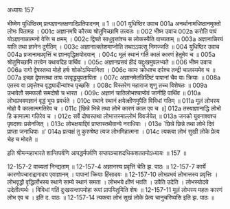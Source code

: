 अध्यायः 157

भीष्मेण युधिष्ठिरम् प्रत्यज्ञानलक्षणादिप्रतिपादनम् ॥ 1 ॥
001	युधिष्ठिर उवाच 
001a	अनर्थानामधिष्ठानमुक्तो लोभः पितामह ।
001c	अज्ञानमपि कौरव्य श्रोतुमिच्छामि तत्त्वतः ॥
002	भीष्म उवाच 
002a	करोति पापं योऽज्ञानान्नात्मनो वेत्ति च क्षमम् ।
002c	द्विषते साधुवृत्तांश्च स लोकस्यैति वाच्यताम् ॥
003a	अज्ञानान्निरयं याति तथा ज्ञानेन दुर्गतिम् ।
003c	अज्ञानात्क्लेशमाप्नोति तथाऽऽपत्सु निमज्जति ॥
004	युधिष्ठिर उवाच 
004a	प्रजानामप्रवृत्तिं च ज्ञानवृद्धिक्षयोदयान् ।
004c	मूलं स्थानं गतिं कालं कारणं हेतुमेव च ॥
005a	श्रोतुमिच्छामि तत्त्वेन यथावदिह पार्थिव ।
005c	अज्ञानप्रसवं हीदं यद्दुःखमुपलभ्यते ॥
006	भीष्म उवाच 
006a	रागो द्वेषस्तथा मोहो हर्षः शोकोऽभिमानिता ।
006c	कामः क्रोधश्च दर्पश्च तन्द्री चालस्यमेव च ॥
007a	इच्छा द्वेषस्तथा तापः परवृद्ध्युपतापिता ।
007c	अज्ञानमेतन्निर्दिष्टं पापानां चैव याः क्रियाः ॥
008a	एतस्य वा प्रवृत्तेश्च वृद्ध्यादीन्यांश्च पृच्छसि ।
008c	विस्तरेण महाराज शृणु तच्च विशेषतः ॥
009a	उभावेतौ समफलौ समदोषौ च भारत ।
009c	अज्ञानं चातिलोभश्चाप्येवं जानीहि पार्थिव ॥
010a	लोभप्रभवमज्ञानं वृद्धं भूयः प्रवर्धते ।
010c	स्थाने स्थानं क्षयेत्क्षीणमुपैति विविधां गतिम् ॥
011a	मूलं लोभस्य मोहो वै कालात्मगतिरेव च ।
011c	[छिन्ने भिन्ने तथा लोभे कारणं काल एव च ॥]
012a	तस्याज्ञानाद्धि लोभो हि कामात्मा गतिरेव च ।
012c	सर्वे दोषास्तथा लोभात्तस्माल्लोभं विवर्जयेत् ॥
013a	जनको युवनाश्वश्च पृषदश्वः प्रसेनजित् ।
013c	लोभक्षयाद्दिवं प्राप्तास्तथैवान्ये नराधिपाः ।
013e	`छिन्ने छिन्ने तथा लोभे दिवं प्राप्ता जनाधिपाः ॥'
014a	प्रत्यक्षं तु कुरुश्रेष्ठ त्यज लोभमिहात्मना ।
014c	त्यक्त्वा लोभं सुखी लोके प्रेत्य चेह च मोदते ॥ 

इति श्रीमन्महाभारते शान्तिपर्वणि आपद्धर्मपर्वणि सप्तपञ्चाशदधिकशततमोऽध्यायः ॥ 157 ॥

12-157-2 वाच्यतां निन्द्यताम् ॥ 12-157-4 अज्ञानस्य प्रवृत्तिं चेति झ. पाठः ॥ 12-157-7 कार्ये कारणोपचाराद्रागादय एवाज्ञानम् । पापानां क्रियाः हिंसादयः ॥ 12-157-10 लोभप्रभवं लोभात्तस्य प्रवृत्तिः । लोभवृद्धौ वृद्धिर्लोभस्य स्थाने साम्ये स्थानं समता । लोभभये क्षीणं भवति । उपैति उदेति । लोभस्योदये उदेतीत्यर्थः । विविधां गतिं दुःखसन्तापमोहा रूपां प्रापयितुमिति शेषः ॥ 12-157-11 मूलं लोभस्य महतः कारणं लोभ एव च । इति द. पाठः ॥ 12-157-14 त्यक्त्वा लोभं सुखं लोके प्रेत्य चानुचरिष्यसि इति झ. पाठः ॥
